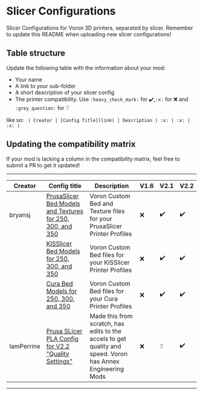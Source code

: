 # Slicer Configurations

Slicer Configurations for Voron 3D printers, separated by slicer.
Remember to update this README when uploading new slicer configurations!

## Table structure

Update the following table with the information about your mod:
- Your name
- A link to your sub-folder
- A short description of your slicer config
- The printer compatibility. Use `:heavy_check_mark:` for :heavy_check_mark:,`:x:` for :x: and `:grey_question:` for :grey_question:

like so:
`
| Creator | [Config Title](link) | Description | :x: | :x: | :x: |`

## Updating the compatibility matrix

If your mod is lacking a column in the compatibility matrix, feel free to submit a PR to get it updated!

---

| Creator | Config title | Description | V1.6 | V2.1 | V2.2 |
|---------|--------------|-------------|------|------|------|
| bryansj  | [PrusaSlicer Bed Models and Textures for 250, 300, and 350](./PrusaSlicer/bryansj/beds_and_textures) | Voron Custom Bed and Texture files for your PrusaSlicer Printer Profiles | :x: | :heavy_check_mark: | :heavy_check_mark: |
| | [KISSlicer Bed Models for 250, 300, and 350](./KISSlicer/bryansj/beds) | Voron Custom Bed files for your KISSlicer Printer Profiles | :x: | :heavy_check_mark: | :heavy_check_mark: |
| | [Cura Bed Models for 250, 300, and 350](./Cura/bryansj/beds) | Voron Custom Bed files for your Cura Printer Profiles | :x: | :heavy_check_mark: | :heavy_check_mark: |
| IamPerrine  | [Prusa SLicer PLA Config for V2.2 "Quality Settings"](./Prusaslicer/IamPerrine) | Made this from scratch, has edits to the accels to get quality and speed. Voron has Annex Engineering Mods | :x: | :grey_question: | :heavy_check_mark: |
---
